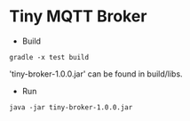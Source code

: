 # Tiny MQTT Broker

* Build

<code>gradle -x test build</code>

'tiny-broker-1.0.0.jar' can be found in build/libs.

* Run

<code>java -jar tiny-broker-1.0.0.jar</code>
